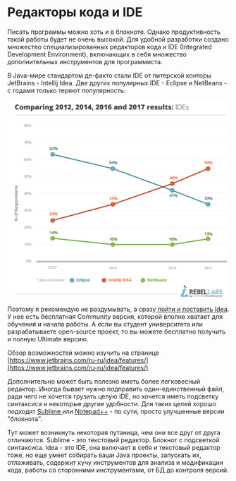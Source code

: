 # Редакторы кода и IDE

Писать программы можно хоть и в блокноте. Однако продуктивность такой работы будет не очень высокой. Для удобной разработки создано множество специализированных редакторов кода и IDE (Integrated Development Environment), включающих в себя множество дополнительных инструментов для программиста.

В Java-мире стандартом де-факто стали IDE от питерской конторы JetBrains - Intellij Idea. Две других популярных IDE - Eclipse и NetBeans - с годами только теряют популярность:

![Статистика популярности Java IDE с сайта https://www.jrebel.com/blog/java-development-tools-usage-stats ](<../../.gitbook/assets/image (9) (1) (1).png>)

Поэтому я рекомендую не раздумывать, а сразу[ пойти и поставить Idea](https://www.jetbrains.com/ru-ru/idea/download/). У нее есть бесплатная Community версия, которой вполне хватает для обучения и начала работы. А если вы студент университета или разрабатываете open-source проект, то вы можете бесплатно получить и полную Ultimate версию.

Обзор возможностей можно изучить на странице [https://www.jetbrains.com/ru-ru/idea/features/](https://www.jetbrains.com/ru-ru/idea/features/)

Дополнительно может быть полезно иметь более легковесный редактор. Иногда бывает нужно подправить один-единственный файл, ради чего не хочется грузить целую IDE, но хочется иметь подсветку синтаксиса и некоторые другие удобности. Для таких целей хорошо подходят [Sublime ](https://www.sublimetext.com)или [Notepad++](https://notepad-plus-plus.org) - по сути, просто улучшенные версии "блокнота".

Тут может возникнуть некоторая путаница, чем они все друг от друга отличаются. Sublime - это текстовый редактор. Блокнот с подсветкой синтаксиса. Idea - это IDE, она включает в себя и текстовый редактор тоже, но еще умеет собирать ваши Java проекты, запускать их, отлаживать, содержит кучу инструментов для анализа и модификации кода, работы со сторонними инструментами, от БД до контроля версий.&#x20;
